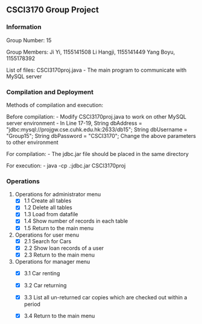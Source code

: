 ## CSCI3170 Group Project

### Information ###
Group Number:   15

Group Members:  Ji Yi,      1155141508
                Li Hangji,  1155141449
                Yang Boyu,  1155178392

List of files:  CSCI3170proj.java    -   The main program to communicate with MySQL server
              
### Compilation and Deployment ###
Methods of compilation and execution:

Before compilation:
    - Modify CSCI3170proj.java to work on other MySQL server environment
    - In Line 17-19,
	String dbAddress = "jdbc:mysql://projgw.cse.cuhk.edu.hk:2633/db15";
	String dbUsername = "Group15";
	String dbPassword = "CSCI3170";
      Change the above parameters to other environment

For compilation:
    - The jdbc.jar file should be placed in the same directory

For execution:
    - java -cp .:jdbc.jar CSCI3170proj

### Operations ###

1. Operations for administrator menu
	- [x] 1.1 Create all tables
	- [x] 1.2 Delete all tables
	- [x] 1.3 Load from datafile
	- [x] 1.4 Show number of records in each table
	- [x] 1.5 Return to the main menu

2. Operations for user menu
	- [x] 2.1 Search for Cars
	- [x] 2.2 Show loan records of a user
	- [x] 2.3 Return to the main menu

3. Operations for manager menu
	- [x] 3.1 Car renting
	- [x] 3.2 Car returning
	- [x] 3.3 List all un-returned car copies which are checked out within a period
	- [x] 3.4 Return to the main menu



